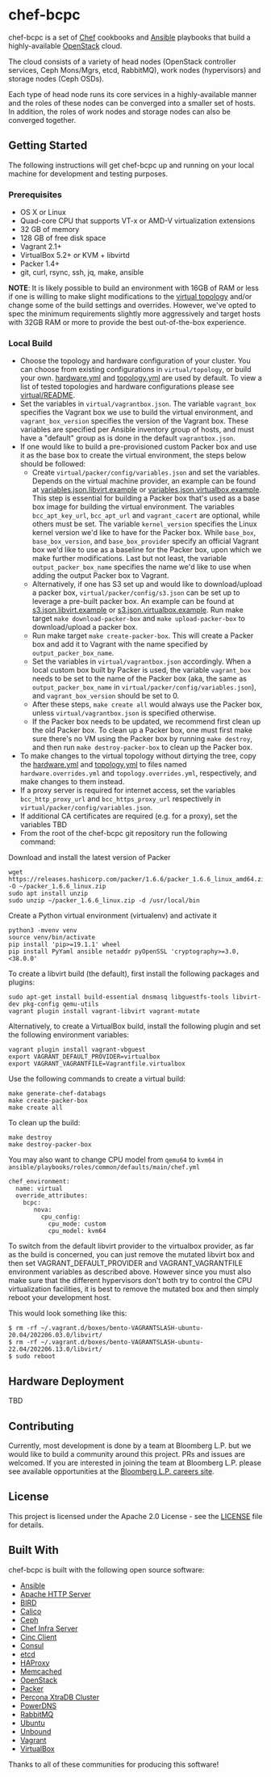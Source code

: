 # chef-bcpc

chef-bcpc is a set of [Chef](https://www.chef.io/) cookbooks
and [Ansible](https://www.ansible.com/) playbooks that build a
highly-available [OpenStack](http://www.openstack.org/) cloud.

The cloud consists of a variety of head nodes (OpenStack controller
services, Ceph Mons/Mgrs, etcd, RabbitMQ), work nodes (hypervisors)
and storage nodes (Ceph OSDs).

Each type of head node runs its core services in a highly-available
manner and the roles of these nodes can be converged into a smaller set
of hosts. In addition, the roles of work nodes and storage nodes can
also be converged together.


## Getting Started

The following instructions will get chef-bcpc up and running on your local
machine for development and testing purposes.


### Prerequisites

* OS X or Linux
* Quad-core CPU that supports VT-x or AMD-V virtualization extensions
* 32 GB of memory
* 128 GB of free disk space
* Vagrant 2.1+
* VirtualBox 5.2+ *or* KVM + libvirtd
* Packer 1.4+
* git, curl, rsync, ssh, jq, make, ansible

**NOTE**: It is likely possible to build an environment with 16GB of RAM or less
if one is willing to make slight modifications to the
 [virtual topology](virtual/topology/hardware.yml) and/or change some of the
build settings and overrides. However, we've opted to spec the minimum
requirements slightly more aggressively and target hosts with 32GB RAM or more
to provide the best out-of-the-box experience.


### Local Build

* Choose the topology and hardware configuration of your cluster. You can
choose from existing configurations in `virtual/topology`, or build your own.
[hardware.yml](virtual/topology/hardware.yml) and
[topology.yml](virtual/topology/topology.yml) are used by default. To view a
list of tested topologies and hardware configurations please see
[virtual/README](virtual/README.md).
* Set the variables in `virtual/vagrantbox.json`. The variable `vagrant_box` specifies the
Vagrant box we use to build the virtual environment, and `vagrant_box_version` specifies
the version of the Vagrant box. These variables are specified per Ansible inventory group
of hosts, and must have a "default" group as is done in the default `vagrantbox.json`.
* If one would like to build a pre-provisioned custom Packer box and use it as the base box
to create the virtual environment, the steps below should be followed:
  * Create `virtual/packer/config/variables.json` and set the variables. Depends on the
virtual machine provider, an example can be found at
[variables.json.libvirt.example](virtual/packer/config/variables.json.libvirt.example)
or [variables.json.virtualbox.example](virtual/packer/config/variables.json.virtualbox.example).
This step is essential for building a Packer box that's used as a base box image for building
the virtual environment. The variables `bcc_apt_key_url`, `bcc_apt_url` and `vagrant_cacert` are optional,
while others must be set. The variable `kernel_version` specifies the Linux kernel version we'd
like to have for the Packer box. While `base_box`, `base_box_version`, and `base_box_provider`
specify an official Vagrant box we'd like to use as a baseline for the Packer box, upon which
we make further modifications. Last but not least, the variable `output_packer_box_name` specifies
the name we'd like to use when adding the output Packer box to Vagrant.
  * Alternatively, if one has S3 set up and would like to download/upload a packer box, `virtual/packer/config/s3.json`
can be set up to leverage a pre-built packer box. An example can be found at
[s3.json.libvirt.example](virtual/packer/config/s3.json.libvirt.example)
or [s3.json.virtualbox.example](virtual/packer/config/s3.json.virtualbox.example). Run make target `make download-packer-box`
and `make upload-packer-box` to download/upload a packer box.
  * Run make target `make create-packer-box`. This will create a Packer box and add it to Vagrant
with the name specified by `output_packer_box_name`.
  * Set the variables in `virtual/vagrantbox.json` accordingly. When a local custom box built by Packer
is used, the variable `vagrant_box` needs to be set to the name of the Packer box (aka, the same as
`output_packer_box_name` in `virtual/packer/config/variables.json`), and `vagrant_box_version` should be set to 0.
  * After these steps, `make create all` would always use the Packer box, unless `virtual/vagrantbox.json`
is specified otherwise.
  * If the Packer box needs to be updated, we recommend first clean up the old Packer box. To clean up a
Packer box, one must first make sure there's no VM using the Packer box by running `make destroy`, and then
run `make destroy-packer-box` to clean up the Packer box.
* To make changes to the virtual topology without dirtying the tree, copy the
[hardware.yml](virtual/topology/hardware.yml) and
[topology.yml](virtual/topology/topology.yml) to files named
`hardware.overrides.yml` and `topology.overrides.yml`, respectively, and make
changes to them instead.
* If a proxy server is required for internet access, set the variables
`bcc_http_proxy_url` and `bcc_https_proxy_url` respectively in
`virtual/packer/config/variables.json`.
* If additional CA certificates are required (e.g. for a proxy), set the variables TBD
* From the root of the chef-bcpc git repository run the following command:

Download and install the latest version of Packer

```shell
wget https://releases.hashicorp.com/packer/1.6.6/packer_1.6.6_linux_amd64.zip -O ~/packer_1.6.6_linux.zip
sudo apt install unzip
sudo unzip ~/packer_1.6.6_linux.zip -d /usr/local/bin
```


Create a Python virtual environment (virtualenv) and activate it

```shell
python3 -mvenv venv
source venv/bin/activate
pip install 'pip>=19.1.1' wheel
pip install PyYaml ansible netaddr pyOpenSSL 'cryptography>=3.0,<38.0.0'
```

To create a libvirt build (the default), first install the following packages
and plugins:

```shell
sudo apt-get install build-essential dnsmasq libguestfs-tools libvirt-dev pkg-config qemu-utils
vagrant plugin install vagrant-libvirt vagrant-mutate
```

Alternatively, to create a VirtualBox build, install the following plugin and
set the following environment variables:

```shell
vagrant plugin install vagrant-vbguest
export VAGRANT_DEFAULT_PROVIDER=virtualbox
export VAGRANT_VAGRANTFILE=Vagrantfile.virtualbox
```

Use the following commands to create a virtual build:

```shell
make generate-chef-databags
make create-packer-box
make create all
```

To clean up the build:
```shell
make destroy
make destroy-packer-box
```


You may also want to change CPU model from `qemu64` to `kvm64` in
`ansible/playbooks/roles/common/defaults/main/chef.yml`

```
chef_environment:
  name: virtual
  override_attributes:
    bcpc:
       nova:
         cpu_config:
           cpu_mode: custom
           cpu_model: kvm64
```

To switch from the default libvirt provider to the virtualbox provider, as
far as the build is concerned, you can just remove the mutated libvirt
box and then set VAGRANT_DEFAULT_PROVIDER and VAGRANT_VAGRANTFILE
environment variables as described above. However since you must also
make sure that the different hypervisors don't both try to control the
CPU virtualization facilities, it is best to remove the mutated box and
then simply reboot your development host.

This would look something like this:

```shell
$ rm -rf ~/.vagrant.d/boxes/bento-VAGRANTSLASH-ubuntu-20.04/202206.03.0/libvirt/
$ rm -rf ~/.vagrant.d/boxes/bento-VAGRANTSLASH-ubuntu-22.04/202206.13.0/libvirt/
$ sudo reboot
```

## Hardware Deployment

TBD


## Contributing

Currently, most development is done by a team at Bloomberg L.P. but we would
like to build a community around this project. PRs and issues are welcomed. If
you are interested in joining the team at Bloomberg L.P. please see available
opportunities at the [Bloomberg L.P. careers site](https://careers.bloomberg.com/job/search?qf=cloud).


## License

This project is licensed under the Apache 2.0 License - see the
[LICENSE](LICENSE) file for details.


## Built With

chef-bcpc is built with the following open source software:

 - [Ansible](https://www.ansible.com/)
 - [Apache HTTP Server](http://httpd.apache.org/)
 - [BIRD](https://bird.network.cz)
 - [Calico](https://www.projectcalico.org)
 - [Ceph](http://ceph.com/)
 - [Chef Infra Server](https://www.chef.io/)
 - [Cinc Client](https://cinc.sh/)
 - [Consul](https://www.consul.io)
 - [etcd](https://etcd.io)
 - [HAProxy](http://haproxy.1wt.eu/)
 - [Memcached](http://memcached.org)
 - [OpenStack](http://www.openstack.org/)
 - [Packer](https://www.packer.io/)
 - [Percona XtraDB Cluster](http://www.percona.com/software/percona-xtradb-cluster)
 - [PowerDNS](https://www.powerdns.com/)
 - [RabbitMQ](http://www.rabbitmq.com/)
 - [Ubuntu](http://www.ubuntu.com/)
 - [Unbound](https://nlnetlabs.nl/projects/unbound/about/)
 - [Vagrant](http://www.vagrantup.com/)
 - [VirtualBox](https://www.virtualbox.org/)

Thanks to all of these communities for producing this software!
